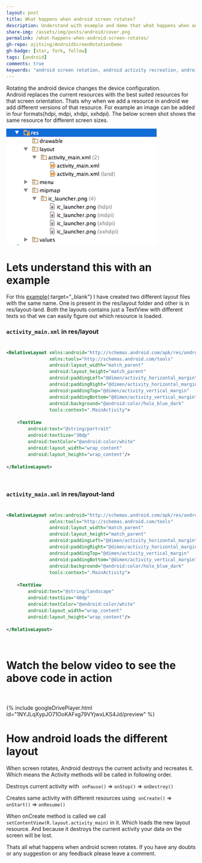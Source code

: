 ```yaml
---
layout: post
title: What happens when android screen rotates?
description: Understand with example and demo that what happens when android screen rotates? How it causes lose of data?
share-img: /assets/img/posts/android/cover.png
permalink: /what-happens-when-android-screen-rotates/
gh-repo: ajitsing/AndroidScreenRotationDemo
gh-badge: [star, fork, follow]
tags: [android]
comments: true
keywords: "android screen rotation, android activity recreation, android layout resources, android orientation change, android data loss, android onCreate, android configuration change, android ui rotation, android development, android screen orientation"
---
```


Rotating the android device changes the device configuration. Android replaces the current resources with the best suited resources for that screen orientation. Thats why when we add a resource in android we add different versions of that resource. For example an image can be added in four formats(hdpi, mdpi, xhdpi, xxhdpi). The below screen shot shows the same resource for different screen sizes.

![Crepe](/assets/img/posts/android_screen_rotation/android_screen_rotation_1.png)

# Lets understand this with an example

For this [example](https://github.com/ajitsing/AndroidScreenRotationDemo){:target="_blank"} I have created two different layout files with the same name. One is present in the res/layout folder and other is in res/layout-land. Both the layouts contains just a TextView with different texts so that we can easily figure out which resource is loaded.

### `activity_main.xml` in res/layout<br><br>

```xml
<RelativeLayout xmlns:android="http://schemas.android.com/apk/res/android"
                xmlns:tools="http://schemas.android.com/tools"
                android:layout_width="match_parent"
                android:layout_height="match_parent"
                android:paddingLeft="@dimen/activity_horizontal_margin"
                android:paddingRight="@dimen/activity_horizontal_margin"
                android:paddingTop="@dimen/activity_vertical_margin"
                android:paddingBottom="@dimen/activity_vertical_margin"
                android:background="@android:color/holo_blue_dark"
                tools:context=".MainActivity">

    <TextView
        android:text="@string/portrait"
        android:textSize="30dp"
        android:textColor="@android:color/white"
        android:layout_width="wrap_content"
        android:layout_height="wrap_content"/>

</RelativeLayout>
```
<br>

###  `activity_main.xml` in res/layout-land<br><br>

```xml
<RelativeLayout xmlns:android="http://schemas.android.com/apk/res/android"
                xmlns:tools="http://schemas.android.com/tools"
                android:layout_width="match_parent"
                android:layout_height="match_parent"
                android:paddingLeft="@dimen/activity_horizontal_margin"
                android:paddingRight="@dimen/activity_horizontal_margin"
                android:paddingTop="@dimen/activity_vertical_margin"
                android:paddingBottom="@dimen/activity_vertical_margin"
                android:background="@android:color/holo_blue_dark"
                tools:context=".MainActivity">

    <TextView
        android:text="@string/landscape"
        android:textSize="40dp"
        android:textColor="@android:color/white"
        android:layout_width="wrap_content"
        android:layout_height="wrap_content"/>

</RelativeLayout>
```
<br>

# Watch the below video to see the above code in action<br><br>

{% include googleDrivePlayer.html id="1NYJLqXypJO71OoKAFxg79VYjwxLKS4Jd/preview" %}
<br>

# How android loads the different layout

When screen rotates, Android destroys the current activity and recreates it. Which means the Activity methods will be called in following order.

Destroys current activity with  `onPause()` => `onStop()` => `onDestroy()`

Creates same activity with different resources using  `onCreate()` => `onStart()` => `onResume()`

When onCreate method is called we call `setContentView(R.layout.activity_main)` in it. Which loads the new layout resource. And because it destroys the current activity your data on the screen will be lost.

Thats all what happens when android screen rotates. If you have any doubts or any suggestion or any feedback please leave a comment.
